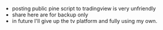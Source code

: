 * posting public pine script to tradingview is very unfriendly
* share here are for backup only
* in future I'll give up the tv platform and fully using my own.
